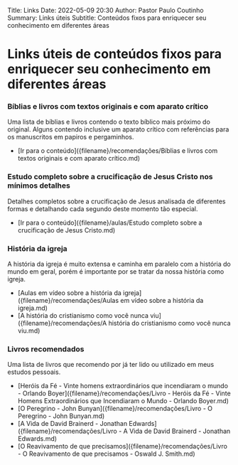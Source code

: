 Title: Links
Date: 2022-05-09 20:30
Author: Pastor Paulo Coutinho
Summary: Links úteis
Subtitle: Conteúdos fixos para enriquecer seu conhecimento em diferentes áreas

# Links úteis de conteúdos fixos para enriquecer seu conhecimento em diferentes áreas

### Bíblias e livros com textos originais e com aparato crítico

Uma lista de bíblias e livros contendo o texto bíblico mais próximo do original. Alguns contendo inclusive um aparato crítico com referências para os manuscritos em papiros e pergaminhos.

- [Ir para o conteúdo]({filename}/recomendações/Bíblias e livros com textos originais e com aparato crítico.md)

### Estudo completo sobre a crucificação de Jesus Cristo nos mínimos detalhes

Detalhes completos sobre a crucificação de Jesus analisada de diferentes formas e detalhando cada segundo deste momento tão especial.

- [Ir para o conteúdo]({filename}/aulas/Estudo completo sobre a crucificação de Jesus Cristo.md)

### História da igreja

A história da igreja é muito extensa e caminha em paralelo com a história do mundo em geral, porém é importante por se tratar da nossa história como igreja.

- [Aulas em vídeo sobre a história da igreja]({filename}/recomendações/Aulas em vídeo sobre a história da igreja.md)
- [A história do cristianismo como você nunca viu]({filename}/recomendações/A história do cristianismo como você nunca viu.md)


### Livros recomendados

Uma lista de livros que recomendo por já ter lido ou utilizado em meus estudos pessoais.

- [Heróis da Fé - Vinte homens extraordinários que incendiaram o mundo - Orlando Boyer]({filename}/recomendações/Livro - Heróis da Fé - Vinte Homens Extraordinários que Incendiaram o Mundo - Orlando Boyer.md)
- [O Peregrino - John Bunyan]({filename}/recomendações/Livro - O Peregrino - John Bunyan.md)
- [A Vida de David Brainerd - Jonathan Edwards]({filename}/recomendações/Livro - A Vida de David Brainerd - Jonathan Edwards.md)
- [O Reavivamento de que precisamos]({filename}/recomendações/Livro - O Reavivamento de que precisamos - Oswald J. Smith.md)

